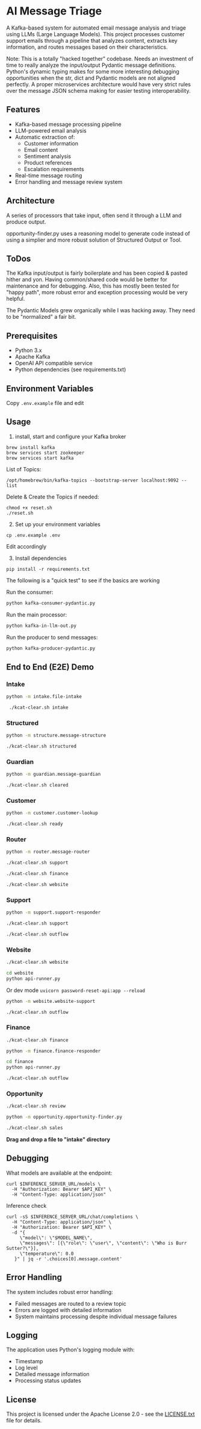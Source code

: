 # AI Message Triage

A Kafka-based system for automated email message analysis and triage using LLMs (Large Language Models). This project processes customer support emails through a pipeline that analyzes content, extracts key information, and routes messages based on their characteristics.

Note: This is a totally "hacked together" codebase.  Needs an investment of time to really analyze the input/output Pydantic message definitions.  Python's dynamic typing makes for some more interesting debugging opportunities when the str, dict and Pydantic models are not aligned perfectly.   A proper microservices architecture would have very strict rules over the message JSON schema making for easier testing interoperability. 

## Features

- Kafka-based message processing pipeline
- LLM-powered email analysis
- Automatic extraction of:
  - Customer information
  - Email content
  - Sentiment analysis
  - Product references
  - Escalation requirements
- Real-time message routing
- Error handling and message review system

## Architecture

A series of processors that take input, often send it through a LLM and produce output.

opportunity-finder.py uses a reasoning model to generate code instead of using a simplier and more robust solution of Structured Output or Tool. 

## ToDos

The Kafka input/output is fairly boilerplate and has been copied & pasted hither and yon.  Having common/shared code
would be better for maintenance and for debugging.  Also, this has mostly been tested for "happy path", more robust error and exception processing would be very helpful.

The Pydantic Models grew organically while I was hacking away. They need to be "normalized" a fair bit.


## Prerequisites

- Python 3.x
- Apache Kafka
- OpenAI API compatible service
- Python dependencies (see requirements.txt)

## Environment Variables

Copy `.env.example` file and edit


## Usage

1. install, start and configure your Kafka broker

```
brew install kafka
brew services start zookeeper
brew services start kafka
```

List of Topics:

```
/opt/homebrew/bin/kafka-topics --bootstrap-server localhost:9092 --list 
```

Delete & Create the Topics if needed:

```
chmod +x reset.sh
./reset.sh
```

2. Set up your environment variables

```
cp .env.example .env
```

Edit accordingly

3. Install dependencies

```
pip install -r requirements.txt
```

The following is a "quick test" to see if the basics are working

Run the consumer:
   ```bash
   python kafka-consumer-pydantic.py
   ```
Run the main processor:
   ```bash
   python kafka-in-llm-out.py
   ```
Run the producer to send messages:
   ```bash
   python kafka-producer-pydantic.py
   ```

## End to End (E2E) Demo

### Intake 

```bash
python -m intake.file-intake
```

```bash
 ./kcat-clear.sh intake
```

### Structured

```bash
python -m structure.message-structure
```

```bash
./kcat-clear.sh structured
```

### Guardian

```bash
python -m guardian.message-guardian
```

```bash
./kcat-clear.sh cleared
```

### Customer

```bash
python -m customer.customer-lookup
```

```bash
./kcat-clear.sh ready
```


### Router

```bash
python -m router.message-router
```

```bash
./kcat-clear.sh support
```

```bash
./kcat-clear.sh finance
```

```bash
./kcat-clear.sh website
```

### Support

```bash
python -m support.support-responder
```

```bash
./kcat-clear.sh support
```

```bash
./kcat-clear.sh outflow
```

### Website

```bash
./kcat-clear.sh website
```

```bash
cd website
python api-runner.py
```
Or dev mode `uvicorn password-reset-api:app --reload`

```bash
python -m website.website-support
```

```bash
./kcat-clear.sh outflow
```

### Finance

```bash
./kcat-clear.sh finance
```

```bash
python -m finance.finance-responder
```

```bash
cd finance
python api-runner.py
```

```bash
./kcat-clear.sh outflow
```


### Opportunity

```bash
./kcat-clear.sh review
```

```bash
python -m opportunity.opportunity-finder.py
```

```bash
./kcat-clear.sh sales
```


**Drag and drop a file to "intake" directory**



## Debugging

What models are available at the endpoint:

```
curl $INFERENCE_SERVER_URL/models \
  -H "Authorization: Bearer $API_KEY" \
  -H "Content-Type: application/json"
```

Inference check

```
curl -sS $INFERENCE_SERVER_URL/chat/completions \
  -H "Content-Type: application/json" \
  -H "Authorization: Bearer $API_KEY" \
  -d "{
     \"model\": \"$MODEL_NAME\",
     \"messages\": [{\"role\": \"user\", \"content\": \"Who is Burr Sutter?\"}],
     \"temperature\": 0.0
   }" | jq -r '.choices[0].message.content'
```

## Error Handling

The system includes robust error handling:
- Failed messages are routed to a review topic
- Errors are logged with detailed information
- System maintains processing despite individual message failures

## Logging

The application uses Python's logging module with:
- Timestamp
- Log level
- Detailed message information
- Processing status updates

## License

This project is licensed under the Apache License 2.0 - see the [LICENSE.txt](LICENSE.txt) file for details. 